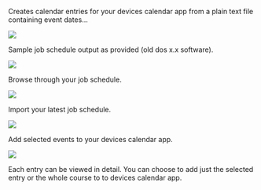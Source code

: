 Creates calendar entries for your devices calendar app from a plain text file containing event dates...

![](Shot2.png)

Sample job schedule output as provided (old dos x.x software).

![](Shot1.png)

Browse through your job schedule.

![](Instructions/shot_load_cal_mobile.png)

Import your latest job schedule.

![](Instructions/shot_add_to_cal_mobile.png)

Add selected events to your devices calendar app.

![](Shot_3.png)

Each entry can be viewed in detail. You can choose to add just the selected entry or the whole course to to devices calendar app. 



